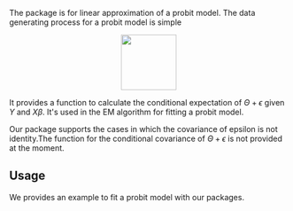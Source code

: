 The package is for linear approximation of a probit model. The data generating process for a probit model is simple

<p align="center">
  <img width="100" src="https://owgt.me/images/formula_1.png">
</p>

It provides a function to calculate the conditional expectation of $\Theta + \epsilon$ given $Y$ and $X \beta$. 
It's used in the EM algorithm for fitting a probit model.

Our package supports the cases in which the covariance of epsilon is not identity.The function for the conditional covariance of $\Theta + \epsilon$ is not provided at the moment.

## Usage 
We provides an example to fit a probit model with our packages.



